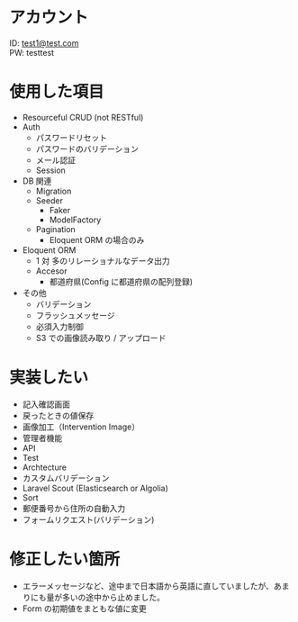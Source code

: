 # アカウント

ID: test1@test.com<br>
PW: testtest

# 使用した項目

-   Resourceful CRUD (not RESTful)
-   Auth
    -   パスワードリセット
    -   パスワードのバリデーション
    -   メール認証
    -   Session
-   DB 関連
    -   Migration
    -   Seeder
        -   Faker
        -   ModelFactory
    -   Pagination
        -   Eloquent ORM の場合のみ
-   Eloquent ORM
    -   1 対 多のリレーショナルなデータ出力
    -   Accesor
        -   都道府県(Config に都道府県の配列登録)
-   その他
    -   バリデーション
    -   フラッシュメッセージ
    -   必須入力制御
    -   S3 での画像読み取り / アップロード

# 実装したい

-   記入確認画面
-   戻ったときの値保存
-   画像加工（Intervention Image）
-   管理者機能
-   API
-   Test
-   Archtecture
-   カスタムバリデーション
-   Laravel Scout (Elasticsearch or Algolia)
-   Sort
-   郵便番号から住所の自動入力
-   フォームリクエスト(バリデーション)

# 修正したい箇所

-   エラーメッセージなど、途中まで日本語から英語に直していましたが、あまりにも量が多いの途中から止めました。
-   Form の初期値をまともな値に変更
